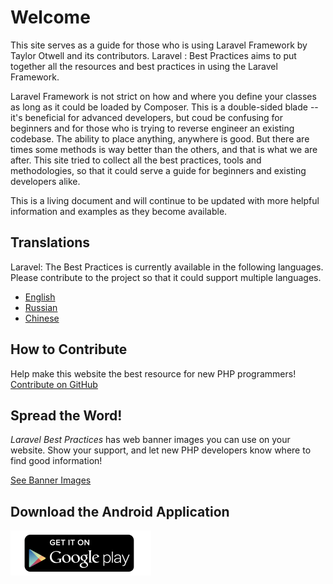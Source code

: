 # Welcome

This site serves as a guide for those who is using Laravel Framework by Taylor Otwell and its contributors. Laravel : Best Practices aims to put together all the resources and best practices in using the Laravel Framework.

Laravel Framework is not strict on how and where you define your classes as long as it could be loaded by Composer. This is a double-sided blade -- it's beneficial for advanced developers, but coud be confusing for beginners and for those who is trying to reverse engineer an existing codebase. The ability to place anything, anywhere is good. But there are times some methods is way better than the others, and that is what we are after. This site tried to collect all the best practices, tools and methodologies, so that it could serve a guide for beginners and existing developers alike.

This is a living document and will continue to be updated with more helpful information and examples as they become available.

## Translations

Laravel: The Best Practices is currently available in the following languages. Please contribute to the project so that it could support multiple languages.

* [English](http://www.laravelbestpractices.com)
* [Russian](http://vanadium23.github.io/laraveltherightway.github.io/)
* [Chinese](http://bluegeek.github.io/laraveltherightway/)

## How to Contribute

Help make this website the best resource for new PHP programmers! [Contribute on GitHub][1]

## Spread the Word!

_Laravel Best Practices_ has web banner images you can use on your website. Show your support, and let new PHP developers
know where to find good information!

[See Banner Images][2]

[1]: https://github.com/laraveltherightway/laraveltherightway.github.io
[2]: /banners.html

## Download the Android Application

[![Get it in Google Play](/images/get-it-on-google-play-icon-logo.png)](https://play.google.com/store/apps/details?id=com.buonzz.com.laravelbestpractices)